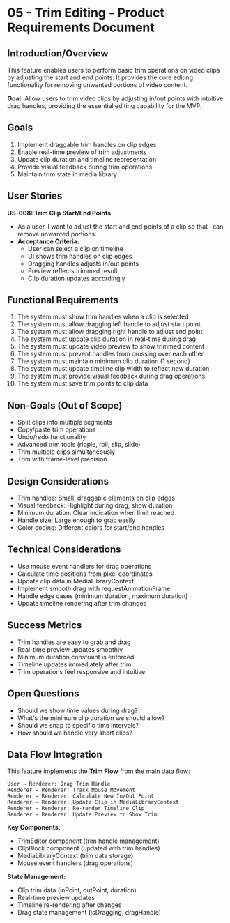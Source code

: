 # 05 - Trim Editing - Product Requirements Document

## Introduction/Overview

This feature enables users to perform basic trim operations on video clips by adjusting the start and end points. It provides the core editing functionality for removing unwanted portions of video content.

**Goal:** Allow users to trim video clips by adjusting in/out points with intuitive drag handles, providing the essential editing capability for the MVP.

## Goals

1. Implement draggable trim handles on clip edges
2. Enable real-time preview of trim adjustments
3. Update clip duration and timeline representation
4. Provide visual feedback during trim operations
5. Maintain trim state in media library

## User Stories

**US-008: Trim Clip Start/End Points**
- As a user, I want to adjust the start and end points of a clip so that I can remove unwanted portions.
- **Acceptance Criteria:**
  - User can select a clip on timeline
  - UI shows trim handles on clip edges
  - Dragging handles adjusts in/out points
  - Preview reflects trimmed result
  - Clip duration updates accordingly

## Functional Requirements

1. The system must show trim handles when a clip is selected
2. The system must allow dragging left handle to adjust start point
3. The system must allow dragging right handle to adjust end point
4. The system must update clip duration in real-time during drag
5. The system must update video preview to show trimmed content
6. The system must prevent handles from crossing over each other
7. The system must maintain minimum clip duration (1 second)
8. The system must update timeline clip width to reflect new duration
9. The system must provide visual feedback during drag operations
10. The system must save trim points to clip data

## Non-Goals (Out of Scope)

- Split clips into multiple segments
- Copy/paste trim operations
- Undo/redo functionality
- Advanced trim tools (ripple, roll, slip, slide)
- Trim multiple clips simultaneously
- Trim with frame-level precision

## Design Considerations

- Trim handles: Small, draggable elements on clip edges
- Visual feedback: Highlight during drag, show duration
- Minimum duration: Clear indication when limit reached
- Handle size: Large enough to grab easily
- Color coding: Different colors for start/end handles

## Technical Considerations

- Use mouse event handlers for drag operations
- Calculate time positions from pixel coordinates
- Update clip data in MediaLibraryContext
- Implement smooth drag with requestAnimationFrame
- Handle edge cases (minimum duration, maximum duration)
- Update timeline rendering after trim changes

## Success Metrics

- Trim handles are easy to grab and drag
- Real-time preview updates smoothly
- Minimum duration constraint is enforced
- Timeline updates immediately after trim
- Trim operations feel responsive and intuitive

## Open Questions

- Should we show time values during drag?
- What's the minimum clip duration we should allow?
- Should we snap to specific time intervals?
- How should we handle very short clips?

## Data Flow Integration

This feature implements the **Trim Flow** from the main data flow:

```
User → Renderer: Drag Trim Handle
Renderer → Renderer: Track Mouse Movement
Renderer → Renderer: Calculate New In/Out Point
Renderer → Renderer: Update Clip in MediaLibraryContext
Renderer → Renderer: Re-render Timeline Clip
Renderer → Renderer: Update Preview to Show Trim
```

**Key Components:**
- TrimEditor component (trim handle management)
- ClipBlock component (updated with trim handles)
- MediaLibraryContext (trim data storage)
- Mouse event handlers (drag operations)

**State Management:**
- Clip trim data (inPoint, outPoint, duration)
- Real-time preview updates
- Timeline re-rendering after changes
- Drag state management (isDragging, dragHandle)
